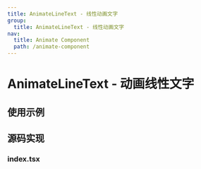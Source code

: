```yaml
---
title: AnimateLineText - 线性动画文字
group:
  title: AnimateLineText - 线性动画文字
nav:
  title: Animate Component
  path: /animate-component
---
```


# AnimateLineText - 动画线性文字

<API src='./index.tsx'></API>

## 使用示例

<code src="./demo/01.tsx"></code>

<code src="./demo/02.tsx"></code>

## 源码实现

### index.tsx

```tsx | pure

```
